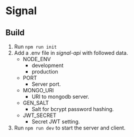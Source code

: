 # Signal

## Build

1. Run `npm run init`
2. Add a .env file in *signal-api* with followed data.
   - NODE_ENV
      - development
      - production
    - PORT
       - Server port.
   - MONGO_URI
      - URI to mongodb server.
   - GEN_SALT
      - Salt for bcrypt password hashing.
   - JWT_SECRET
      - Secret JWT setting.
3. Run `npm run dev` to start the server and client.
